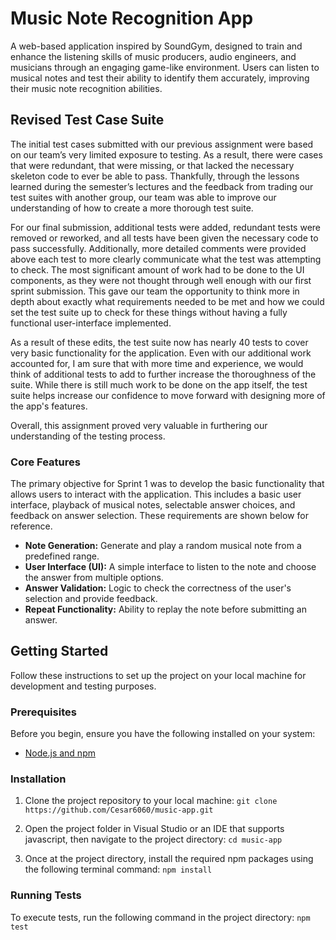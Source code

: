 # Music Note Recognition App

A web-based application inspired by SoundGym, designed to train and enhance the listening skills of music producers, audio engineers, and musicians through an engaging game-like environment. Users can listen to musical notes and test their ability to identify them accurately, improving their music note recognition abilities.

## Revised Test Case Suite

The initial test cases submitted with our previous assignment were based on our team’s very limited exposure to testing. As a result, there were cases that were redundant, that were missing, or that lacked the necessary skeleton code to ever be able to pass. Thankfully, through the lessons learned during the semester’s lectures and the feedback from trading our test suites with another group, our team was able to improve our understanding of how to create a more thorough test suite.

For our final submission, additional tests were added, redundant tests were removed or reworked, and all tests have been given the necessary code to pass successfully. Additionally, more detailed comments were provided above each test to more clearly communicate what the test was attempting to check. The most significant amount of work had to be done to the UI components, as they were not thought through well enough with our first sprint submission. This gave our team the opportunity to think more in depth about exactly what requirements needed to be met and how we could set the test suite up to check for these things without having a fully functional user-interface implemented.

As a result of these edits, the test suite now has nearly 40 tests to cover very basic functionality for the application. Even with our additional work accounted for, I am sure that with more time and experience, we would think of additional tests to add to further increase the thoroughness of the suite. While there is still much work to be done on the app itself, the test suite helps increase our confidence to move forward with designing more of the app's features.

Overall, this assignment proved very valuable in furthering our understanding of the testing process.

### Core Features

The primary objective for Sprint 1 was to develop the basic functionality that allows users to interact with the application. This includes a basic user interface, playback of musical notes, selectable answer choices, and feedback on answer selection. These requirements are shown below for reference.

- **Note Generation:** Generate and play a random musical note from a predefined range.
- **User Interface (UI):** A simple interface to listen to the note and choose the answer from multiple options.
- **Answer Validation:** Logic to check the correctness of the user's selection and provide feedback.
- **Repeat Functionality:** Ability to replay the note before submitting an answer.

## Getting Started

Follow these instructions to set up the project on your local machine for development and testing purposes.

### Prerequisites

Before you begin, ensure you have the following installed on your system:
- [Node.js and npm](https://nodejs.org/en/download/)

### Installation

1. Clone the project repository to your local machine:
   `git clone https://github.com/Cesar6060/music-app.git`

2. Open the project folder in Visual Studio or an IDE that supports javascript, then navigate to the project directory:
    `cd music-app`

3. Once at the project directory, install the required npm packages using the following terminal command:
    `npm install`

### Running Tests

To execute tests, run the following command in the project directory:
    `npm test  `